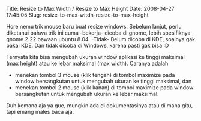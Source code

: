 Title: Resize to Max Width / Resize to Max Height
Date: 2008-04-27 17:45:05
Slug: resize-to-max-witdh-resize-to-max-height

Hore nemu trik mouse baru buat resize windows. Sebelum lanjut, perlu diketahui bahwa trik ini cuma -bekerja- dicoba di gnome, lebih spesifiknya gnome 2.22 bawaan ubuntu 8.04. -Tidak- Belum dicoba di KDE, soalnya gak pakai KDE. Dan tidak dicoba di Windows, karena pasti gak bisa :D

Ternyata kita bisa mengubah ukuran window aplikasi ke tinggi maksimal (max height) atau ke lebar maksimal (max width). Caranya adalah 
* menekan tombol 3 mouse (klik tengah) di tombol maximize pada window bersangkutan untuk mengubah ukuran ke tinggi maksimal, dan
* menekan tombol 2 mouse (klik kanan) di tombol maximize pada window bersangkutan untuk mengubah ukuran ke lebar maksimal.

Duh kemana aja ya gue, mungkin ada di dokumentasinya atau di mana gitu, tapi emang males baca aja.